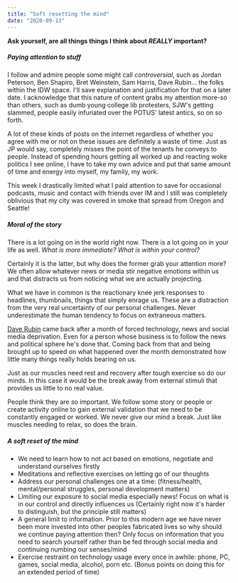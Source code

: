 ```yaml
---
title: "Soft resetting the mind"
date: "2020-09-13"
---
```


**Ask yourself, are all things things I think about _REALLY_ important?**

##### Paying attention to stuff

I follow and admire people some might call _controversial_, such as Jordan Peterson, Ben Shapiro, Bret Weinstein, Sam Harris, Dave Rubin... the folks within the IDW space. I'll save explanation and justification for that on a later date. I acknowledge that this nature of content grabs my attention more-so than others, such as dumb young college lib protesters, SJW's getting slammed, people easily infuriated over the POTUS' latest antics, so on so forth.

A lot of these kinds of posts on the internet regardless of whether you agree with me or not on these issues are definitely a waste of time. Just as JP would say, completely misses the point of the tenants he conveys to people. Instead of spending hours getting all worked up and reacting woke politics I see online, I have to take my own advice and put that same amount of time and energy into myself, my family, my work.

This week I drastically limited what I paid attention to save for occasional podcasts, music and contact with friends over IM and I still was completely oblivious that my city was covered in smoke that spread from Oregon and Seattle!

##### Moral of the story

There is a lot going on in the world right now. There is a lot going on in your life as well. _What is more immediate? What is within your control?_

Certainly it is the latter, but why does the former grab your attention more? We often allow whatever news or media stir negative emotions within us and that distracts us from noticing what we are actually projecting.

What we have in common is the reactionary knee jerk responses to headlines, thumbnails, things that simply enrage us. These are a distraction from the very real uncertainty of our personal challenges. Never underestimate the human tendency to focus on extraneous matters.

[Dave Rubin](https://www.youtube.com/watch?v=H0VNVMCf8sA) came back after a month of forced technology, news and social media deprivation. Even for a person whose business is to follow the news and political sphere he's done that. Coming back from that and being brought up to speed on what happened over the month demonstrated how little many things really holds bearing on us.

Just as our muscles need rest and recovery after tough exercise so do our minds. In this case it would be the break away from external stimuli that provides us little to no real value.

People think they are so important. We follow some story or people or create activity online to gain external validation that we need to be constantly engaged or worked. We never give our mind a break. Just like muscles needing to relax, so does the brain.

##### A soft reset of the mind

- We need to learn how to not act based on emotions, negotiate and understand ourselves firstly
- Meditations and reflective exercises on letting go of our thoughts
- Address our personal challenges one at a time: (fitness/health, mental/personal struggles, personal development matters)
- Limiting our exposure to social media especially news! Focus on what is in our control and directly influences us (Certainly right now it's harder to distinguish, but the principle still matters)
- A general limit to information. Prior to this modern age we have never been more invested into other peoples fabricated lives so why should we continue paying attention then? Only focus on information that you need to search yourself rather than be fed through social media and continuing numbing our senses/mind
- Exercise restraint on technology usage every once in awhile: phone, PC, games, social media, alcohol, porn etc. (Bonus points on doing this for an extended period of time)
